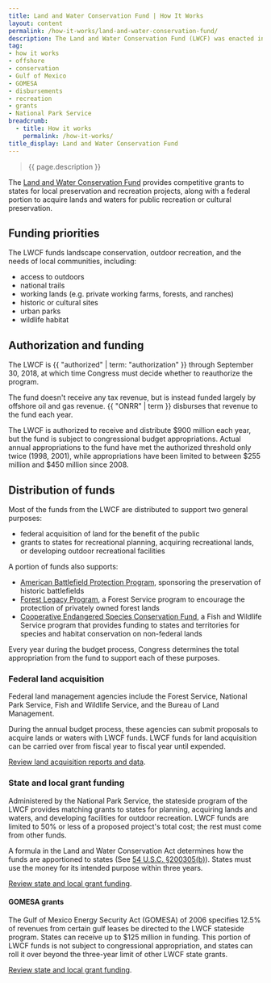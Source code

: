```yaml
---
title: Land and Water Conservation Fund | How It Works
layout: content
permalink: /how-it-works/land-and-water-conservation-fund/
description: The Land and Water Conservation Fund (LWCF) was enacted in 1965. It supports preservation, development, and access to outdoor lands for public recreation. The LWCF is funded by revenue from offshore oil and gas leases. 
tag:
- how it works
- offshore
- conservation
- Gulf of Mexico
- GOMESA
- disbursements
- recreation
- grants
- National Park Service
breadcrumb:
  - title: How it works
    permalink: /how-it-works/
title_display: Land and Water Conservation Fund
---
```


> {{ page.description }}

The [Land and Water Conservation Fund](https://www.nps.gov/subjects/lwcf/index.htm) provides competitive grants to states for local preservation and recreation projects, along with a federal portion to acquire lands and waters for public recreation or cultural preservation.

## Funding priorities
The LWCF funds landscape conservation, outdoor recreation, and the needs of local communities, including:

- access to outdoors
- national trails
- working lands (e.g. private working farms, forests, and ranches)
- historic or cultural sites
- urban parks
- wildlife habitat

## Authorization and funding
The LWCF is {{ "authorized" | term: "authorization" }} through September 30, 2018, at which time Congress must decide whether to reauthorize the program.

The fund doesn't receive any tax revenue, but is instead funded largely by offshore oil and gas revenue. {{ "ONRR" | term }} disburses that revenue to the fund each year.

The LWCF is authorized to receive and distribute $900 million each year, but the fund is subject to congressional budget appropriations. Actual annual appropriations to the fund have met the authorized threshold only twice (1998, 2001), while appropriations have been limited to between $255 million and $450 million since 2008.

## Distribution of funds
Most of the funds from the LWCF are distributed to support two general purposes:

- federal acquisition of land for the benefit of the public
- grants to states for recreational planning, acquiring recreational lands, or developing outdoor recreational facilities 

A portion of funds also supports:

- [American Battlefield Protection Program](https://www.nps.gov/abpp/grants/grants.htm), sponsoring the preservation of historic battlefields
- [Forest Legacy Program](https://www.fs.fed.us/managing-land/private-land/forest-legacy), a Forest Service program to encourage the protection of privately owned forest lands
- [Cooperative Endangered Species Conservation Fund](https://www.fws.gov/endangered/grants/), a Fish and Wildlife Service program that provides funding to states and territories for species and habitat conservation on non-federal lands

Every year during the budget process, Congress determines the total appropriation from the fund to support each of these purposes.

### Federal land acquisition
Federal land management agencies include the Forest Service, National Park Service, Fish and Wildlife Service, and the Bureau of Land Management.

During the annual budget process, these agencies can submit proposals to acquire lands or waters with LWCF funds. LWCF funds for land acquisition can be carried over from fiscal year to fiscal year until expended.

[Review land acquisition reports and data](https://www.nps.gov/subjects/lwcf/land-acquisition-reports-and-data.htm).

### State and local grant funding
Administered by the National Park Service, the stateside program of the LWCF provides matching grants to states for planning, acquiring lands and waters, and developing facilities for outdoor recreation. LWCF funds are limited to 50% or less of a proposed project's total cost; the rest must come from other funds.

A formula in the Land and Water Conservation Act determines how the funds are apportioned to states (See [54 U.S.C. §200305(b)](https://www.gpo.gov/fdsys/granule/USCODE-2014-title54/USCODE-2014-title54-subtitleII-chap2003-sec200305)). States must use the money for its intended purpose within three years.

[Review state and local grant funding](https://www.nps.gov/subjects/lwcf/statefundingstatus.htm).

#### GOMESA grants
The Gulf of Mexico Energy Security Act (GOMESA) of 2006 specifies 12.5% of revenues from certain gulf leases be directed to the LWCF stateside program. States can receive up to $125 million in funding. This portion of LWCF funds is not subject to congressional appropriation, and states can roll it over beyond the three-year limit of other LWCF state grants. 

[Review state and local grant funding](https://www.nps.gov/subjects/lwcf/stateside.htm).